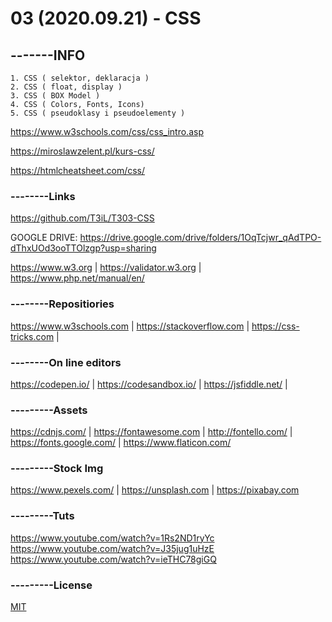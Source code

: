 # 03 (2020.09.21) - CSS
## -------INFO
```
1. CSS ( selektor, deklaracja )
2. CSS ( float, display )
3. CSS ( BOX Model )
4. CSS ( Colors, Fonts, Icons)
5. CSS ( pseudoklasy i pseudoelementy )
```
https://www.w3schools.com/css/css_intro.asp

https://miroslawzelent.pl/kurs-css/

https://htmlcheatsheet.com/css/
### --------Links
https://github.com/T3iL/T303-CSS

GOOGLE DRIVE: https://drive.google.com/drive/folders/1OqTcjwr_qAdTPO-dThxUOd3ooTTOlzgp?usp=sharing

https://www.w3.org | https://validator.w3.org | https://www.php.net/manual/en/
### --------Repositiories
https://www.w3schools.com | https://stackoverflow.com | https://css-tricks.com |
### --------On line editors
https://codepen.io/ | https://codesandbox.io/ | https://jsfiddle.net/ |
### ---------Assets
https://cdnjs.com/ | https://fontawesome.com | http://fontello.com/ | https://fonts.google.com/ | https://www.flaticon.com/
### ---------Stock Img
https://www.pexels.com/ | https://unsplash.com | https://pixabay.com
### ---------Tuts
https://www.youtube.com/watch?v=1Rs2ND1ryYc
https://www.youtube.com/watch?v=J35jug1uHzE
https://www.youtube.com/watch?v=ieTHC78giGQ
### ---------License
[MIT](https://choosealicense.com/licenses/mit/)
